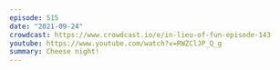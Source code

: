 ```yaml
---
episode: 515
date: "2021-09-24"
crowdcast: https://www.crowdcast.io/e/in-lieu-of-fun-episode-143
youtube: https://www.youtube.com/watch?v=RWZClJP_Q_g
summary: Cheese night!
---
```

